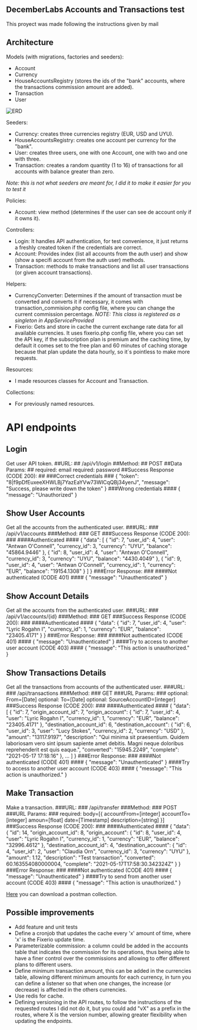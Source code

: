 ## DecemberLabs Accounts and Transactions test

This proyect was made following the instructions given by mail

## Architecture
Models (with migrations, factories and seeders):
- Account
- Currency
- HouseAccountsRegistry (stores the ids of the "bank" accounts, where the transactions commission amount are added).
- Transaction
- User

![ERD](https://i.ibb.co/Lxc6Rbh/der-accounts.png)

Seeders:
- Currency: creates three currencies registry (EUR, USD and UYU).
- HouseAccountsRegistry: creates one account per currency for the "bank".
- User: creates three users, one with one Account, one with two and one with three.
- Transaction: creates a random quantity (1 to 16) of transactions for all accounts with balance greater than zero.

*Note: this is not what seeders are meant for, I did it to make it easier for you to test it*

Policies:
- Account: view method (determines if the user can see de account only if it owns it).

Controllers:
- Login: It handles API authentication, for test convenience, it just returns a freshly created token if the credentials are correct.
- Account: Provides index (list all accounts from the auth user) and show (show a specifi account from the auth user) methods.
- Transaction: methods to make transactions and list all user transactions (or given account transactions).

Helpers:
- CurrencyConverter: Determines if the amount of transaction must be converted and converts it if necessary, it comes with transaction_commision.php config file, where you can change the current commission percentage. *NOTE: This class is registered as a singleton in AppServiceProvided*
- Fixerio: Gets and store in cache the current exchange rate data for all available currencies. It uses fixerio.php config file, where you can set the API key, if the subscription plan is premium and the caching time, by default it comes set to the free plan and 60 minutes of caching storage because that plan update the data hourly, so it´s pointless to make more requests.

Resources:
- I made resources classes for Account and Transaction.

Collections:
- For previously named resources.

# API endpoints #
## Login ##
Get user API token.
##URL: ##
    /api/v1/login
##Method: ##
    POST
##Data Params: ##
    required: email
    required: password
##Success Response (CODE 200): ##
###Correct credentials ###
    {
        "token": "8|f9pDfEuxeeXHWLBj7YazEaYVw73WICqQBj34yenJ",
        "message": "Success, please write down the token"
    }
###Wrong credentials ####
    {
        "message": "Unauthorized"
    }
## Show User Accounts ##
Get all the accounts from the authenticated user.
###URL: ###
    /api/v1/accounts
###Method: ###
    GET
###Success Response (CODE 200): ###
####Authenticated ####
    {
        "data": [
            {
                "id": 7,
                "user_id": 4,
                "user": "Antwan O'Connell",
                "currency_id": 3,
                "currency": "UYU",
                "balance": "45864.9446"
            },
            {
                "id": 8,
                "user_id": 4,
                "user": "Antwan O'Connell",
                "currency_id": 3,
                "currency": "UYU",
                "balance": "4430.4049"
            },
            {
                "id": 9,
                "user_id": 4,
                "user": "Antwan O'Connell",
                "currency_id": 1,
                "currency": "EUR",
                "balance": "19154.1308"
            }
        ]
    }
###Error Response: ###
####Not authenticated (CODE 401) ####
    {
        "message": "Unauthenticated"
    }
## Show Account Details ##
Get all the accounts from the authenticated user.
###URL: ###
    /api/v1/accounts/{id}
###Method: ###
    GET
###Success Response (CODE 200): ###
####Authenticated ####
    {
        "data": {
            "id": 7,
            "user_id": 4,
            "user": "Lyric Rogahn I",
            "currency_id": 1,
            "currency": "EUR",
            "balance": "23405.4171"
        }
    }
###Error Response: ###
####Not authenticated (CODE 401) ####
    {
        "message": "Unauthenticated"
    }
####Try to access to another user account (CODE 403) ####
    {
        "message": "This action is unauthorized."
    }
## Show Transactions Details ##
Get all the transactions from accounts of the authenticated user.
###URL: ###
    /api/transactions
###Method: ###
    GET
###URL Params: ###
    optional: From=[Date]
    optional: To=[Date]
    optional: SourceAccountID=[integer]
###Success Response (CODE 200): ###
####Authenticated ####
    {
        "data": [
            {
                "id": 7,
                "origin_account_id": 7,
                "origin_account": {
                    "id": 7,
                    "user_id": 4,
                    "user": "Lyric Rogahn I",
                    "currency_id": 1,
                    "currency": "EUR",
                    "balance": "23405.4171"
                },
                "destination_account_id": 6,
                "destination_account": {
                    "id": 6,
                    "user_id": 3,
                    "user": "Lucy Stokes",
                    "currency_id": 2,
                    "currency": "USD"
                },
                "amount": "13117.9197",
                "description": "Qui minima sit praesentium. Quidem laboriosam vero sint ipsum sapiente amet debitis. Magni neque doloribus reprehenderit est quis eaque.",
                "converted": "15945.2249",
                "complete": "2021-05-17 17:18:16"
            },
            ...
        ]
    }
###Error Response: ###
####Not authenticated (CODE 401) ####
    {
        "message": "Unauthenticated"
    }
####Try to access to another user account (CODE 403) ####
    {
        "message": "This action is unauthorized."
    }
## Make Transaction ##
Make a transaction.
###URL: ###
    /api/transfer
###Method: ###
    POST
###URL Params: ###
    required: body=[{
        accountFrom=[integer]
        accountTo=[integer]
        amoun=[float]
        date=[Timestamp]
        description=[string]
    }]
###Success Response (CODE 200): ###
####Authenticated ####
    {
        "data": {
            "id": 14,
            "origin_account_id": 8,
            "origin_account": {
                "id": 8,
                "user_id": 4,
                "user": "Lyric Rogahn I",
                "currency_id": 1,
                "currency": "EUR",
                "balance": "32996.4612"
            },
            "destination_account_id": 4,
            "destination_account": {
                "id": 4,
                "user_id": 2,
                "user": "Claudia Orn",
                "currency_id": 3,
                "currency": "UYU"
            },
            "amount": 1.12,
            "description": "Test transaction",
            "converted": 60.163554080000004,
            "complete": "2021-05-17T17:58:30.342324Z"
        }
    }
###Error Response: ###
####Not authenticated (CODE 401) ####
    {
        "message": "Unauthenticated"
    }
####Try to send from another user account (CODE 403) ####
    {
        "message": "This action is unauthorized."
    }
<br>

[Here](https://www.getpostman.com/collections/1260951c8b7e21d6739a) you can download a postman collection.

## Possible improvements
- Add feature and unit tests
- Define a cronjob that updates the cache every 'x' amount of time, where 'x' is the Fixerio update time.
- Parameterizable commission: a column could be added in the accounts table that indicates the commission for its operations, thus being able to have a finer control over the commissions and allowing to offer different plans to different users.
- Define minimum transaction amount, this can be added in the currencies table, allowing different minimum amounts for each currency, in turn you can define a listener so that when one changes, the increase (or decrease) is affected in the others currencies.
- Use redis for cache.
- Defining versioning in the API routes, to follow the instructions of the requested routes I did not do it, but you could add "vX" as a prefix in the routes, where X is the version number, allowing greater flexibility when updating the endpoints.